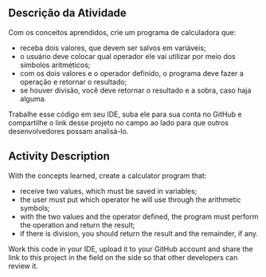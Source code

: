 ## Descrição da Atividade

Com os conceitos aprendidos, crie um programa de calculadora que: 
 
- receba dois valores, que devem ser salvos em variáveis; 
- o usuário deve colocar qual operador ele vai utilizar por meio dos símbolos aritméticos; 
- com os dois valores e o operador definido, o programa deve fazer a operação e retornar o resultado; 
- se houver divisão, você deve retornar o resultado e a sobra, caso haja alguma. 
 
Trabalhe esse código em seu IDE, suba ele para sua conta no GitHub e compartilhe o link desse projeto no campo ao lado para que outros desenvolvedores possam analisá-lo.


## Activity Description

With the concepts learned, create a calculator program that:
 
- receive two values, which must be saved in variables;
- the user must put which operator he will use through the arithmetic symbols;
- with the two values and the operator defined, the program must perform the operation and return the result;
- if there is division, you should return the result and the remainder, if any.
 
Work this code in your IDE, upload it to your GitHub account and share the link to this project in the field on the side so that other developers can review it.
